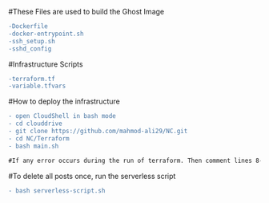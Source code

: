 #These Files are used to build the Ghost Image
```diff
-Dockerfile
-docker-entrypoint.sh
-ssh_setup.sh
-sshd_config
```
#Infrastructure Scripts
```diff
-terraform.tf
-variable.tfvars
```

#How to deploy the infrastructure

```diff
- open CloudShell in bash mode
- cd clouddrive
- git clone https://github.com/mahmod-ali29/NC.git
- cd NC/Terraform
- bash main.sh

#If any error occurs during the run of terraform. Then comment lines 8-18 of the main.sh file and Re-run it again.
```

#To delete all posts once, run the serverless script
```diff
- bash serverless-script.sh
```
